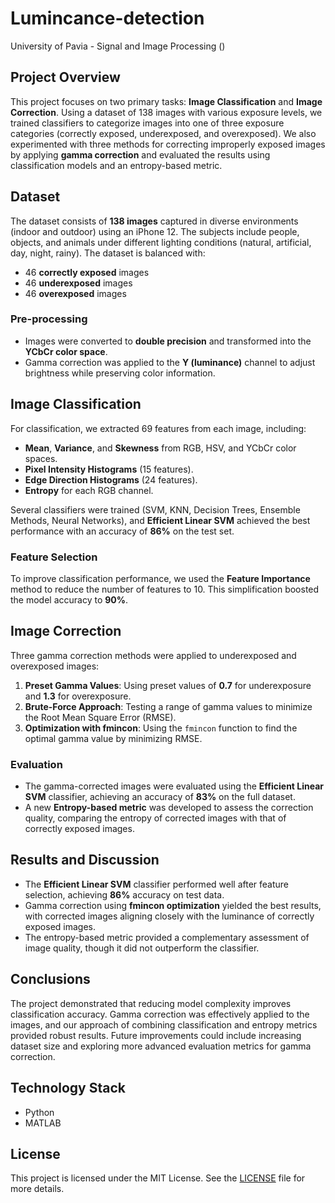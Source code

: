 # Lumincance-detection
University of Pavia - Signal and Image Processing ()

## Project Overview
This project focuses on two primary tasks: **Image Classification** and **Image Correction**. Using a dataset of 138 images with various exposure levels, we trained classifiers to categorize images into one of three exposure categories (correctly exposed, underexposed, and overexposed). We also experimented with three methods for correcting improperly exposed images by applying **gamma correction** and evaluated the results using classification models and an entropy-based metric.

## Dataset
The dataset consists of **138 images** captured in diverse environments (indoor and outdoor) using an iPhone 12. The subjects include people, objects, and animals under different lighting conditions (natural, artificial, day, night, rainy). The dataset is balanced with:
- 46 **correctly exposed** images
- 46 **underexposed** images
- 46 **overexposed** images

### Pre-processing
- Images were converted to **double precision** and transformed into the **YCbCr color space**.
- Gamma correction was applied to the **Y (luminance)** channel to adjust brightness while preserving color information.

## Image Classification
For classification, we extracted 69 features from each image, including:
- **Mean**, **Variance**, and **Skewness** from RGB, HSV, and YCbCr color spaces.
- **Pixel Intensity Histograms** (15 features).
- **Edge Direction Histograms** (24 features).
- **Entropy** for each RGB channel.

Several classifiers were trained (SVM, KNN, Decision Trees, Ensemble Methods, Neural Networks), and **Efficient Linear SVM** achieved the best performance with an accuracy of **86%** on the test set.

### Feature Selection
To improve classification performance, we used the **Feature Importance** method to reduce the number of features to 10. This simplification boosted the model accuracy to **90%**.

## Image Correction
Three gamma correction methods were applied to underexposed and overexposed images:
1. **Preset Gamma Values**: Using preset values of **0.7** for underexposure and **1.3** for overexposure.
2. **Brute-Force Approach**: Testing a range of gamma values to minimize the Root Mean Square Error (RMSE).
3. **Optimization with fmincon**: Using the `fmincon` function to find the optimal gamma value by minimizing RMSE.

### Evaluation
- The gamma-corrected images were evaluated using the **Efficient Linear SVM** classifier, achieving an accuracy of **83%** on the full dataset.
- A new **Entropy-based metric** was developed to assess the correction quality, comparing the entropy of corrected images with that of correctly exposed images.

## Results and Discussion
- The **Efficient Linear SVM** classifier performed well after feature selection, achieving **86%** accuracy on test data.
- Gamma correction using **fmincon optimization** yielded the best results, with corrected images aligning closely with the luminance of correctly exposed images.
- The entropy-based metric provided a complementary assessment of image quality, though it did not outperform the classifier.

## Conclusions
The project demonstrated that reducing model complexity improves classification accuracy. Gamma correction was effectively applied to the images, and our approach of combining classification and entropy metrics provided robust results. Future improvements could include increasing dataset size and exploring more advanced evaluation metrics for gamma correction.

## Technology Stack
- Python
- MATLAB 


## License
This project is licensed under the MIT License. See the [LICENSE](LICENSE) file for more details.
